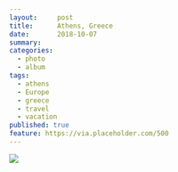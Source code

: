 ```yaml
---
layout:     post
title:      Athens, Greece
date:       2018-10-07
summary:    
categories:
  - photo
  - album
tags:
  - athens
  - Europe
  - greece
  - travel
  - vacation
published: true
feature: https://via.placeholder.com/500
---
```


<!--more-->
<img src="https://files.claycarson.net/photos/album/greece/athens/greece-12.jpg">
